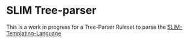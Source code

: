 # SLIM Tree-parser

This is a work in progress for a Tree-Parser Ruleset to parse the [SLIM-Templating-Language](http://slim-lang.com/)
